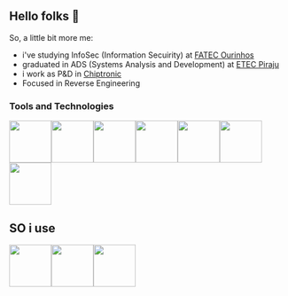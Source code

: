 ## Hello folks 👋
So, a little bit more me:

- i've studying InfoSec (Information Secuirity) at <a href="https://www.fatecourinhos.edu.br/">FATEC Ourinhos<a/>
- graduated in ADS (Systems Analysis and Development) at <a href="https://etecpiraju.cps.sp.gov.br/">ETEC Piraju<a/>
- i work as P&D in <a href="https://github.com/ChiptronicCrypt">Chiptronic<a/>
- Focused in Reverse Engineering

### Tools and Technologies
<img src="https://img.icons8.com/?size=100&id=shQTXiDQiQVR&format=png&color=000000" type="ico" height="76px"><img src="https://img.icons8.com/?size=100&id=40669&format=png&color=000000" type="ico" height="76px"><img src="https://github.com/user-attachments/assets/fca6e264-a6ae-4581-90d4-dbf778e6c4c0" type="img" height="76px"><img src="https://github.com/user-attachments/assets/0df374a3-aae2-44cb-8267-e10167565a07" type="img" height="76px"><img src="https://github.com/user-attachments/assets/740041bc-a92b-49d2-9793-f56737ecc6b6" type="img" height="76px"><img src="https://img.icons8.com/?size=100&id=y7WGoWNuIWac&format=png&color=000000" type="ico" height="76px"><img src="https://github.com/user-attachments/assets/e621e30e-bd71-42a3-b473-d6f40f65a3e4" type="img" height="76px">

## SO i use
<img src="https://img.icons8.com/?size=100&id=108792&format=png&color=000000" type="ico" height="76px"><img src="https://github.com/user-attachments/assets/ef3fe4dd-251e-4755-b6a3-09b9eac684ae" type="ico" height="76px"><img src="https://github.com/user-attachments/assets/0c223d19-1ffb-4313-ab08-a9505d002e74" type="ico" height="76px">
